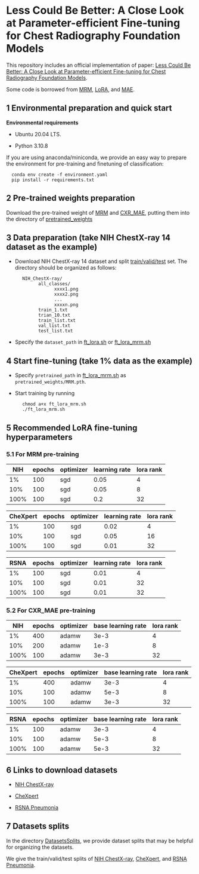 # Less Could Be Better: A Close Look at Parameter-efficient Fine-tuning for Chest Radiography Foundation Models
This repository includes an official implementation of paper: [Less Could Be Better: A Close Look at Parameter-efficient Fine-tuning for Chest Radiography Foundation Models](TODO:arxivlink).

Some code is borrowed from [MRM](https://github.com/RL4M/MRM-pytorch), [LoRA](https://github.com/microsoft/LoRA), and [MAE](https://github.com/facebookresearch/mae).

## 1 Environmental preparation and quick start
**Environmental requirements**
- Ubuntu 20.04 LTS.

- Python 3.10.8

If you are using anaconda/miniconda, we provide an easy way to prepare the environment for pre-training and finetuning of classification:

      conda env create -f environment.yaml
      pip install -r requirements.txt

## 2 Pre-trained weights preparation
Download the pre-trained weight of [MRM](https://drive.google.com/file/d/1JwZaqvsSdk1bD3B7fsN0uOz-2Fzz1amc/view?usp=sharing) and [CXR_MAE](https://drive.google.com/file/d/1v-IzAz8ZPvorHNtHmJn4O9Ih6E4J2PT9/view?usp=drive_link), putting them into the directory of [pretrained_weights](/pretrained_weights)


## 3 Data preparation (take NIH ChestX-ray 14 dataset as the example)
- Download NIH ChestX-ray 14 dataset and split [train/valid/test](DatasetsSplits/NIH_ChestX-ray) set. The directory should be organized as follows:
```
      NIH_ChestX-ray/
            all_classes/
                  xxxx1.png
                  xxxx2.png
                  ...
                  xxxxn.png
            train_1.txt
            trian_10.txt
            train_list.txt
            val_list.txt
            test_list.txt
```	
- Specify the ``dataset_path`` in [ft_lora.sh](/ft_lora.sh) or [ft_lora_mrm.sh](/ft_lora_mrm.sh)

## 4 Start fine-tuning (take 1% data as the example)

- Specify ``pretrained_path`` in [ft_lora_mrm.sh](/ft_lora_mrm.sh) as ``pretrained_weights/MRM.pth``.

- Start training by running
```
      chmod a+x ft_lora_mrm.sh
      ./ft_lora_mrm.sh
```
## 5 Recommended LoRA fine-tuning hyperparameters
### 5.1 For MRM pre-training

|     NIH     |     epochs           |     optimizer    |     learning rate    |   lora rank  |
|-------------|----------------------|------------------|----------------------|--------------|
|     1%      |     100              |     sgd          |     0.05             |      4       |
|     10%     |     100              |     sgd          |     0.05             |      8       |
|     100%    |     100              |     sgd          |     0.2              |      32      |

|   CheXpert  |     epochs           |     optimizer    |     learning rate    |   lora rank  |
|-------------|----------------------|------------------|----------------------|--------------|
|     1%      |     100              |     sgd          |     0.02             |      4       |
|     10%     |     100              |     sgd          |     0.05             |      16      |
|     100%    |     100              |     sgd          |     0.01             |      32      |

|     RSNA    |     epochs           |     optimizer    |     learning rate    |   lora rank  |
|-------------|----------------------|------------------|----------------------|--------------|
|     1%      |     100              |     sgd          |     0.01             |      4       |
|     10%     |     100              |     sgd          |     0.01             |      32      |
|     100%    |     100              |     sgd          |     0.01             |      32      |


### 5.2 For CXR_MAE pre-training

|     NIH     |     epochs           |     optimizer    |  base learning rate  |   lora rank  |
|-------------|----------------------|------------------|----------------------|--------------|
|     1%      |     400              |     adamw        |         3e-3         |      4       |
|     10%     |     200              |     adamw        |         1e-3         |      8       |
|     100%    |     100              |     adamw        |         3e-3         |      32      |

|   CheXpert  |     epochs           |     optimizer    |  base learning rate  |   lora rank  |
|-------------|----------------------|------------------|----------------------|--------------|
|     1%      |     400              |     adamw        |         3e-3         |      4       |
|     10%     |     100              |     adamw        |         5e-3         |      8       |
|     100%    |     100              |     adamw        |         3e-3         |      32      |


|     RSNA    |     epochs           |     optimizer    |  base learning rate  |   lora rank  |
|-------------|----------------------|------------------|----------------------|--------------|
|     1%      |     100              |     adamw        |         3e-3         |      4       |
|     10%     |     100              |     adamw        |         5e-3         |      8       |
|     100%    |     100              |     adamw        |         5e-3         |      32      |


## 6 Links to download datasets
- [NIH ChestX-ray](https://nihcc.app.box.com/v/ChestXray-NIHCC/folder/36938765345)

- [CheXpert](https://stanfordmlgroup.github.io/competitions/chexpert/#:~:text=What%20is%20CheXpert%3F,labeled%20reference%20standard%20evaluation%20sets.)

- [RSNA Pneumonia](https://www.kaggle.com/competitions/rsna-pneumonia-detection-challenge)


## 7 Datasets splits
In the directory [DatasetsSplits](DatasetsSplits), we provide dataset splits that may be helpful for organizing the datasets.

We give the train/valid/test splits of [NIH ChestX-ray](DatasetsSplits/NIH_ChestX-ray), [CheXpert](DatasetsSplits/CheXpert), and [RSNA Pneumonia](DatasetsSplits/RSNA_Pneumonia).
